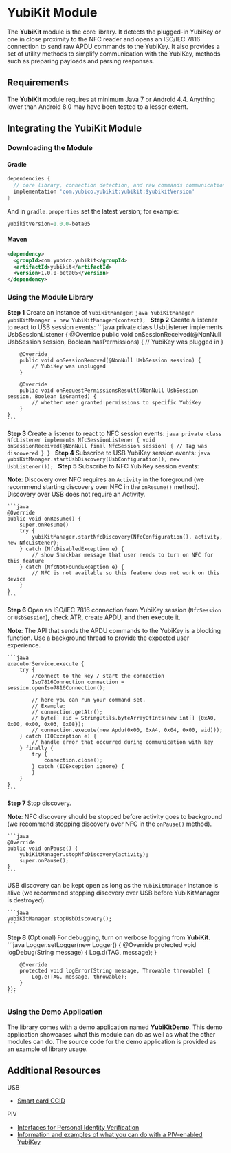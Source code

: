 # YubiKit Module
The **YubiKit** module is the core library. It detects the plugged-in YubiKey or one in close proximity to the NFC reader and opens an ISO/IEC 7816 connection to send raw APDU commands to the YubiKey. It also provides a set of utility methods to simplify communication with the YubiKey, methods such as preparing payloads and parsing responses.

## Requirements
The **YubiKit** module requires at minimum Java 7 or Android 4.4. Anything lower than Android 8.0 may have been tested to a lesser extent.

## Integrating the YubiKit Module <a name="integration_steps"></a>
### Downloading the Module
#### Gradle

```gradle
dependencies {
  // core library, connection detection, and raw commands communication with yubikey
  implementation 'com.yubico.yubikit:yubikit:$yubikitVersion'
}
```

And in `gradle.properties` set the latest version; for example:
```gradle
yubikitVersion=1.0.0-beta05
```

#### Maven

```xml
<dependency>
  <groupId>com.yubico.yubikit</groupId>
  <artifactId>yubikit</artifactId>
  <version>1.0.0-beta05</version>
</dependency>
```


### Using the Module Library <a name="using_lib"></a>

**Step 1** Create an instance of `YubikitManager`:
    ```java
   YubiKitManager yubiKitManager = new YubiKitManager(context);
    ```
**Step 2** Create a listener to react to USB session events:
    ```java
    private class UsbListener implements UsbSessionListener {
        @Override
        public void onSessionReceived(@NonNull UsbSession session, Boolean hasPermissions) {
            // YubiKey was plugged in
        }

        @Override
        public void onSessionRemoved(@NonNull UsbSession session) {
            // YubiKey was unplugged
        }

        @Override
        public void onRequestPermissionsResult(@NonNull UsbSession session, Boolean isGranted) {
            // whether user granted permissions to specific YubiKey
        }
    }
    ```
**Step 3** Create a listener to react to NFC session events:
    ```java
    private class NfcListener implements NfcSessionListener {
        void onSessionReceived(@NonNull final NfcSession session) {
            // Tag was discovered
        }
    }
    ```
**Step 4** Subscribe to USB YubiKey session events:
    ```java
    yubiKitManager.startUsbDiscovery(UsbConfiguration(), new UsbListener());
    ```
**Step 5** Subscribe to NFC YubiKey session events:

   **Note**: Discovery over NFC requires an `Activity` in the foreground (we recommend starting discovery over NFC in the `onResume()` method). Discovery over USB does not require an Activity.

    ```java
    @Override
    public void onResume() {
        super.onResume()
        try {
            yubiKitManager.startNfcDiscovery(NfcConfiguration(), activity, new NfcListener);
        } catch (NfcDisabledException e) {
            // show Snackbar message that user needs to turn on NFC for this feature
        } catch (NfcNotFoundException e) {
            // NFC is not available so this feature does not work on this device
        }
    }
    ```
**Step 6** Open an ISO/IEC 7816 connection from YubiKey session (`NfcSession` or `UsbSession`), check ATR, create APDU, and then execute it.

   **Note**: The API that sends the APDU commands to the YubiKey is a blocking function. Use a background thread to provide the expected user experience.

    ```java
    executorService.execute {
        try {
            //connect to the key / start the connection
            Iso7816Connection connection = session.openIso7816Connection();

            // here you can run your command set.
            // Example:
            // connection.getAtr();
            // byte[] aid = StringUtils.byteArrayOfInts(new int[] {0xA0, 0x00, 0x00, 0x03, 0x08});
            // connection.execute(new Apdu(0x00, 0xA4, 0x04, 0x00, aid)));
        } catch (IOException e) {
            // handle error that occurred during communication with key
        } finally {
            try {
                connection.close();
            } catch (IOException ignore) {
            }
        }
    }
    ```
**Step 7** Stop discovery.

   **Note**: NFC discovery should be stopped before activity goes to background (we recommend stopping discovery over NFC in the `onPause()` method).

    ```java
    @Override
    public void onPause() {
        yubiKitManager.stopNfcDiscovery(activity);
        super.onPause();
    }
    ```

USB discovery can be kept open as long as the `YubiKitManager` instance is alive (we recommend stopping discovery over USB before YubiKitManager is destroyed).

    ```java
    yubiKitManager.stopUsbDiscovery();
    ```
**Step 8** (Optional) For debugging, turn on verbose logging from **YubiKit**.
    ```java
    Logger.setLogger(new Logger() {
        @Override
        protected void logDebug(String message) {
            Log.d(TAG, message);
        }

        @Override
        protected void logError(String message, Throwable throwable) {
            Log.e(TAG, message, throwable);
        }
    });
    ```

### Using the Demo Application <a name="using_demo"></a>
The library comes with a demo application named **YubiKitDemo**.
This demo application showcases what this module can do as well as what the other
modules can do.
The source code for the demo application is provided as an example of library
usage.

## Additional Resources <a name="additional_resources"></a>
USB
- [Smart card CCID](https://www.usb.org/sites/default/files/DWG_Smart-Card_CCID_Rev110.pdf)

PIV
- [Interfaces for Personal Identity Verification](https://nvlpubs.nist.gov/nistpubs/SpecialPublications/NIST.SP.800-73-4.pdf)
- [Information and examples of what you can do with a PIV-enabled YubiKey](https://developers.yubico.com/PIV/)

